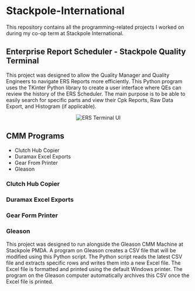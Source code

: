 # Stackpole-International
This repository contains all the programming-related projects I worked on during my co-op term at Stackpole International. 

## Enterprise Report Scheduler - Stackpole Quality Terminal 
This project was designed to allow the Quality Manager and Quality Engineers to navigate ERS Reports more efficiently. This Python program uses the TKinter Python library to create a user interface where QEs can review the history of the ERS Scheduler. The main purpose is to be able to easily search for specific parts and view their Cpk Reports, Raw Data Export, and Histogram (if applicable). 

<p align="center">
  <img src ="https://user-images.githubusercontent.com/94186009/213518166-5ea449bc-cd0b-4207-885a-7dcccb6dcb7f.png" alt="ERS Terminal UI"/>
</p>

## CMM Programs
- Clutch Hub Copier
- Duramax Excel Exports
- Gear From Printer
- Gleason

### Clutch Hub Copier

### Duramax Excel Exports

### Gear Form Printer

### Gleason
This project was designed to run alongside the Gleason CMM Machine at Stackpole PMDA. A program on Gleason creates a CSV file that will be modified using this Python script. The Python script reads the latest CSV file and extracts specific rows and writes them into a new Excel file. The Excel file is formatted and printed using the default Windows printer. The program on the Gleason computer automatically archives this CSV once the Excel file is printed. 

